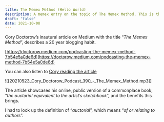 ```yaml
---
title: The Memex Method (Hello World)
description: A memex entry on the topic of The Memex Method. This is the first entry on this site.
draft: "false"
date: 2021-10-08
---
```


Cory Doctorow’s inautural article on Medium with the title “_The Memex Method_”, describes a 20 year blogging habit.

[https://doctorow.medium.com/podcasting-the-memex-method-7b54e5a0de6d](https://doctorow.medium.com/podcasting-the-memex-method-7b54e5a0de6d)

You can also listen to [Cory reading the article](https://craphound.com/news/2021/05/23/the-memex-method/)

![[20210523_Cory_Doctorow_Podcast_390_-_The_Memex_Method.mp3]]

The article showcases his online, public version of a commonplace book, “_the auctorial equivalent to the artist’s sketchbook_“, and the benefits this brings.

I had to look up the definition of “_auctorial_”, which means “_of or relating to authors_”.